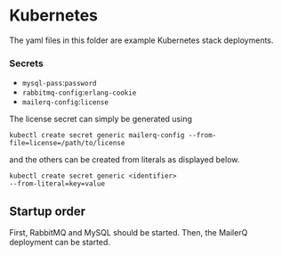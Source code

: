 # Kubernetes

The yaml files in this folder are example Kubernetes stack deployments. 

### Secrets
- `mysql-pass`:`password`
- `rabbitmq-config`:`erlang-cookie`
- `mailerq-config`:`license`

The license secret can simply be generated using
```
kubectl create secret generic mailerq-config --from-file=license=/path/to/license
```
and the others can be created from literals as displayed below.

```
kubectl create secret generic <identifier>
--from-literal=key=value
```

## Startup order
First, RabbitMQ and MySQL should be started. Then, the MailerQ deployment can be started.